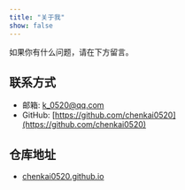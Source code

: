 ```yaml
---
title: "关于我"
show: false
---
```


如果你有什么问题，请在下方留言。
## 联系方式

+ 邮箱: [k_0520@qq.com](mailto:k_0520@qq.com)
+ GitHub: [https://github.com/chenkai0520](https://github.com/chenkai0520)

## 仓库地址
+ [chenkai0520.github.io](https://github.com/chenkai0520/chenkai0520.github.io)

